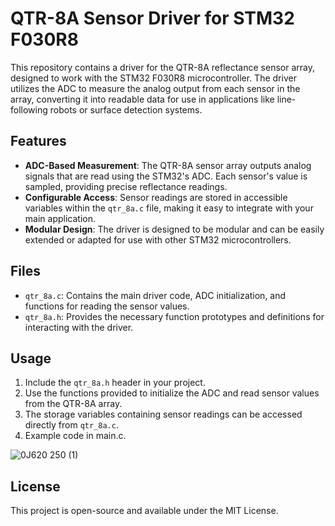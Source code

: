 # QTR-8A Sensor Driver for STM32 F030R8

This repository contains a driver for the QTR-8A reflectance sensor array, designed to work with the STM32 F030R8 microcontroller. The driver utilizes the ADC to measure the analog output from each sensor in the array, converting it into readable data for use in applications like line-following robots or surface detection systems.

## Features
- **ADC-Based Measurement**: The QTR-8A sensor array outputs analog signals that are read using the STM32's ADC. Each sensor's value is sampled, providing precise reflectance readings.
- **Configurable Access**: Sensor readings are stored in accessible variables within the `qtr_8a.c` file, making it easy to integrate with your main application.
- **Modular Design**: The driver is designed to be modular and can be easily extended or adapted for use with other STM32 microcontrollers.

## Files
- `qtr_8a.c`: Contains the main driver code, ADC initialization, and functions for reading the sensor values.
- `qtr_8a.h`: Provides the necessary function prototypes and definitions for interacting with the driver.

## Usage
1. Include the `qtr_8a.h` header in your project.
2. Use the functions provided to initialize the ADC and read sensor values from the QTR-8A array.
3. The storage variables containing sensor readings can be accessed directly from `qtr_8a.c`.
4. Example code in main.c.

![0J620 250 (1)](https://github.com/user-attachments/assets/932bdb65-d9b4-42b0-911e-5a553f126045)



## License
This project is open-source and available under the MIT License.

